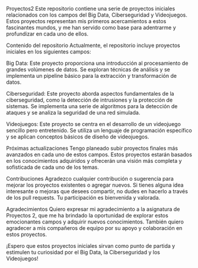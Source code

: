 Proyectos2
Este repositorio contiene una serie de proyectos iniciales relacionados con los campos del Big Data, Ciberseguridad y Videojuegos. Estos proyectos representan mis primeros acercamientos a estos fascinantes mundos, y me han servido como base para adentrarme y profundizar en cada uno de ellos.

Contenido del repositorio
Actualmente, el repositorio incluye proyectos iniciales en los siguientes campos:

Big Data: Este proyecto proporciona una introducción al procesamiento de grandes volúmenes de datos. Se exploran técnicas de análisis y se implementa un pipeline básico para la extracción y transformación de datos.

Ciberseguridad: Este proyecto aborda aspectos fundamentales de la ciberseguridad, como la detección de intrusiones y la protección de sistemas. Se implementa una serie de algoritmos para la detección de ataques y se analiza la seguridad de una red simulada.

Videojuegos: Este proyecto se centra en el desarrollo de un videojuego sencillo pero entretenido. Se utiliza un lenguaje de programación específico y se aplican conceptos básicos de diseño de videojuegos.

Próximas actualizaciones
Tengo planeado subir proyectos finales más avanzados en cada uno de estos campos. Estos proyectos estarán basados en los conocimientos adquiridos y ofrecerán una visión más completa y sofisticada de cada uno de los temas.

Contribuciones
Agradezco cualquier contribución o sugerencia para mejorar los proyectos existentes o agregar nuevos. Si tienes alguna idea interesante o mejoras que desees compartir, no dudes en hacerlo a través de los pull requests. Tu participación es bienvenida y valorada.

Agradecimientos
Quiero expresar mi agradecimiento a la asignatura de Proyectos 2, que me ha brindado la oportunidad de explorar estos emocionantes campos y adquirir nuevos conocimientos. También quiero agradecer a mis compañeros de equipo por su apoyo y colaboración en estos proyectos.

¡Espero que estos proyectos iniciales sirvan como punto de partida y estimulen tu curiosidad por el Big Data, la Ciberseguridad y los Videojuegos!
